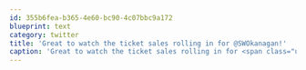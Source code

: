 ```yaml
---
id: 355b6fea-b365-4e60-bc90-4c07bbc9a172
blueprint: text
category: twitter
title: 'Great to watch the ticket sales rolling in for @SWOkanagan!'
caption: 'Great to watch the ticket sales rolling in for <span class="username username_linked">@<a href="https://twitter.com/SWOkanagan" title="OK Startup Weekend">SWOkanagan</a></span>!'
---
```

